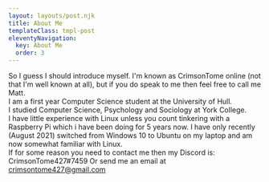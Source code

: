 ```yaml
---
layout: layouts/post.njk
title: About Me
templateClass: tmpl-post
eleventyNavigation:
  key: About Me
  order: 3
---
```


So I guess I should introduce myself. I'm known as CrimsonTome online (not that I'm well known at all), but if you do speak to me then feel free to call me Matt.  
I am a first year Computer Science student at the University of Hull.  
I studied Computer Science, Psychology and Sociology at York College.  
I have little experience with Linux unless you count tinkering with a Raspberry Pi which i have been doing for 5 years now. I have only recently (August 2021) switched from Windows 10 to Ubuntu on my laptop and am now somewhat familiar with Linux.  
If for some reason you need to contact me then my Discord is: CrimsonTome427#7459
Or send me an email at crimsontome427@gmail.com
